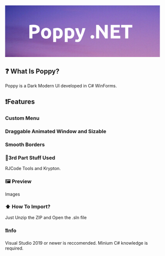 ![Poppy](https://raw.githubusercontent.com/WolfHex/Poppy/main/Poppy.png)

## ❓ What Is Poppy?
Poppy is a Dark Modern UI developed in C# WinForms. 

## ❗Features
### Custom Menu
### Draggable Animated Window and Sizable
### Smooth Borders

### 📕3rd Part Stuff Used
RJCode Tools and Krypton.

### 🖼️ Preview
Images


### ⬆️ How To Import?
Just Unzip the ZIP and Open the .sln file

### ❗Info
Visual Studio 2019 or newer is reccomended. 
Minium C# knowledge is required.


